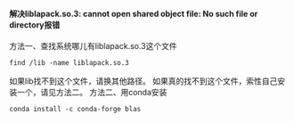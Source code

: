 #### 解决liblapack.so.3: cannot open shared object file: No such file or directory报错
方法一、查找系统哪儿有liblapack.so.3这个文件
```bash
find /lib -name liblapack.so.3
```
如果lib找不到这个文件，请换其他路径。
如果真的找不到这个文件，索性自己安装一个，请见方法二。
方法二、用conda安装
```
conda install -c conda-forge blas
```